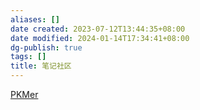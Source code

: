 ```yaml
---
aliases: []
date created: 2023-07-12T13:44:35+08:00
date modified: 2024-01-14T17:34:41+08:00
dg-publish: true
tags: []
title: 笔记社区
---
```


[PKMer](https://pkmer.cn/)